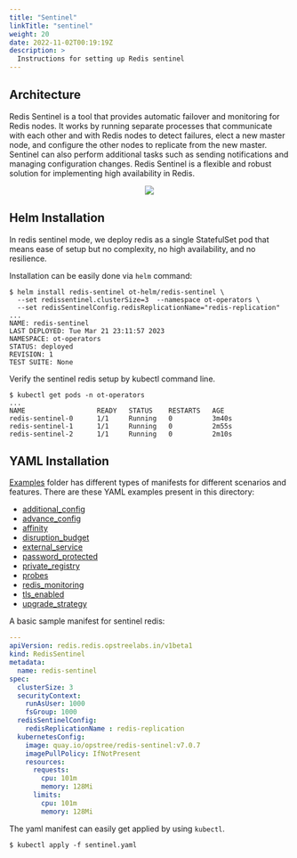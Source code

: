 ```yaml
---
title: "Sentinel"
linkTitle: "sentinel"
weight: 20
date: 2022-11-02T00:19:19Z
description: >
  Instructions for setting up Redis sentinel
---
```


## Architecture

Redis Sentinel is a tool that provides automatic failover and monitoring for Redis nodes. It works by running separate processes that communicate with each other and with Redis nodes to detect failures, elect a new master node, and configure the other nodes to replicate from the new master. Sentinel can also perform additional tasks such as sending notifications and managing configuration changes. Redis Sentinel is a flexible and robust solution for implementing high availability in Redis.

<div align="center" class="mb-0">
    <img src="../../../images/sentinel-redis.png">
</div>

## Helm Installation

In redis sentinel mode, we deploy redis as a single StatefulSet pod that means ease of setup but no complexity, no high availability, and no resilience.

Installation can be easily done via `helm` command:

```shell
$ helm install redis-sentinel ot-helm/redis-sentinel \
  --set redissentinel.clusterSize=3  --namespace ot-operators \
  --set redisSentinelConfig.redisReplicationName="redis-replication"
...
NAME: redis-sentinel
LAST DEPLOYED: Tue Mar 21 23:11:57 2023
NAMESPACE: ot-operators
STATUS: deployed
REVISION: 1
TEST SUITE: None
```

Verify the sentinel redis setup by kubectl command line.

```shell
$ kubectl get pods -n ot-operators
...
NAME                  READY   STATUS    RESTARTS   AGE
redis-sentinel-0      1/1     Running   0          3m40s
redis-sentinel-1      1/1     Running   0          2m55s
redis-sentinel-2      1/1     Running   0          2m10s
```

## YAML Installation

[Examples](https://github.com/OT-CONTAINER-KIT/redis-operator/tree/master/example) folder has different types of manifests for different scenarios and features. There are these YAML examples present in this directory:

- [additional_config](https://github.com/OT-CONTAINER-KIT/redis-operator/tree/master/example/additional_config)
- [advance_config](https://github.com/OT-CONTAINER-KIT/redis-operator/tree/master/example/advance_config)
- [affinity](https://github.com/OT-CONTAINER-KIT/redis-operator/tree/master/example/affinity)
- [disruption_budget](https://github.com/OT-CONTAINER-KIT/redis-operator/tree/master/example/disruption_budget)
- [external_service](https://github.com/OT-CONTAINER-KIT/redis-operator/tree/master/example/external_service)
- [password_protected](https://github.com/OT-CONTAINER-KIT/redis-operator/tree/master/example/password_protected)
- [private_registry](https://github.com/OT-CONTAINER-KIT/redis-operator/tree/master/example/private_registry)
- [probes](https://github.com/OT-CONTAINER-KIT/redis-operator/tree/master/example/probes)
- [redis_monitoring](https://github.com/OT-CONTAINER-KIT/redis-operator/tree/master/example/redis_monitoring)
- [tls_enabled](https://github.com/OT-CONTAINER-KIT/redis-operator/tree/master/example/tls_enabled)
- [upgrade_strategy](https://github.com/OT-CONTAINER-KIT/redis-operator/tree/master/example/upgrade-strategy)

A basic sample manifest for sentinel redis:

```yaml
---
apiVersion: redis.redis.opstreelabs.in/v1beta1
kind: RedisSentinel
metadata:
  name: redis-sentinel
spec:
  clusterSize: 3
  securityContext:
    runAsUser: 1000
    fsGroup: 1000
  redisSentinelConfig: 
    redisReplicationName : redis-replication
  kubernetesConfig:
    image: quay.io/opstree/redis-sentinel:v7.0.7 
    imagePullPolicy: IfNotPresent
    resources:
      requests:
        cpu: 101m
        memory: 128Mi
      limits:
        cpu: 101m
        memory: 128Mi
```

The yaml manifest can easily get applied by using `kubectl`.

```shell
$ kubectl apply -f sentinel.yaml
```
